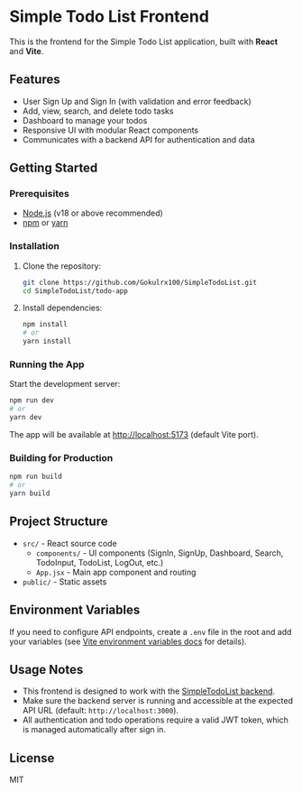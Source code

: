 # Simple Todo List Frontend

This is the frontend for the Simple Todo List application, built with **React** and **Vite**.

## Features

- User Sign Up and Sign In (with validation and error feedback)
- Add, view, search, and delete todo tasks
- Dashboard to manage your todos
- Responsive UI with modular React components
- Communicates with a backend API for authentication and data

## Getting Started

### Prerequisites

- [Node.js](https://nodejs.org/) (v18 or above recommended)
- [npm](https://www.npmjs.com/) or [yarn](https://yarnpkg.com/)

### Installation

1. Clone the repository:
    ```sh
    git clone https://github.com/Gokulrx100/SimpleTodoList.git
    cd SimpleTodoList/todo-app
    ```

2. Install dependencies:
    ```sh
    npm install
    # or
    yarn install
    ```

### Running the App

Start the development server:

```sh
npm run dev
# or
yarn dev
```

The app will be available at [http://localhost:5173](http://localhost:5173) (default Vite port).

### Building for Production

```sh
npm run build
# or
yarn build
```

## Project Structure

- `src/` - React source code
  - `components/` - UI components (SignIn, SignUp, Dashboard, Search, TodoInput, TodoList, LogOut, etc.)
  - `App.jsx` - Main app component and routing
- `public/` - Static assets

## Environment Variables

If you need to configure API endpoints, create a `.env` file in the root and add your variables (see [Vite environment variables docs](https://vitejs.dev/guide/env-and-mode.html) for details).

## Usage Notes

- This frontend is designed to work with the [SimpleTodoList backend](../backend).
- Make sure the backend server is running and accessible at the expected API URL (default: `http://localhost:3000`).
- All authentication and todo operations require a valid JWT token, which is managed automatically after sign in.

## License

MIT
